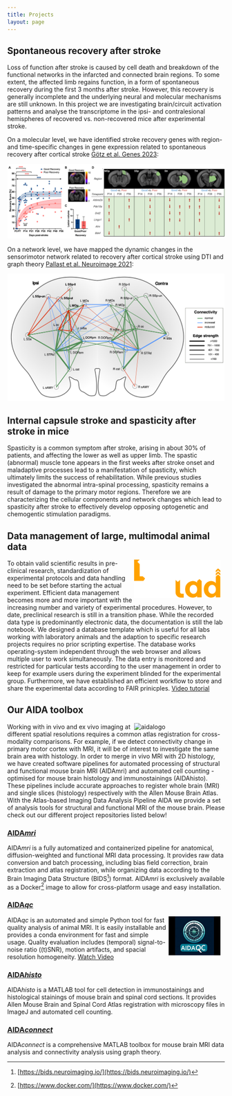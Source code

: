 ```yaml
---
title: Projects
layout: page
---
```


## Spontaneous recovery after stroke
Loss of function after stroke is caused by cell death and breakdown of the functional networks in the infarcted and connected brain regions. To some extent, the affected limb regains function, in a form of spontaneous recovery during the first 3 months after stroke. However, this recovery is generally incomplete and the underlying neural and molecular mechanisms are still unknown. In this project we are investigating brain/circuit activation patterns and analyse the transcriptome in the ipsi- and contralesional hemispheres of recovered vs. non-recovered mice after experimental stroke. 

On a molecular level, we have identified stroke recovery genes with region- and time-specific changes in gene expression related to spontaneous recovery after cortical stroke [Götz et al. Genes 2023](https://doi.org/10.3390/genes14020454): 
<div style="text-align: center;">
  <img src="img/Goetz_RecoveryGenes.png" alt="Cover" style="width: auto; height: auto;"/>
</div>

On a network level, we have mapped the dynamic changes in the sensorimotor network related to recovery after cortical stroke using DTI and graph theory [Pallast et al. Neuroimage 2021](https://doi.org/10.3390/genes14020454](https://doi.org/10.1016/j.neuroimage.2020.116873)):
<div style="text-align: center;">
  <img src="img/Pallast_Neuroimage_2021.png" alt="Cover" style="width: auto; height: auto;"/>
</div>

## Internal capsule stroke and spasticity after stroke in mice
Spasticity is a common symptom after stroke, arising in about 30% of patients, and affecting the lower as well as upper limb. The spastic (abnormal) muscle tone appears in the first weeks after stroke onset and maladaptive processes lead to a manifestation of spasticity, which ultimately limits the success of rehabilitation. While previous studies investigated the abnormal intra-spinal processing, spasticity remains a result of damage to the primary motor regions. Therefore we are characterizing the cellular components and network changes which lead to spasticity after stroke to effectively develop opposing optogenetic and chemogentic stimulation paradigms.

## Data management of large, multimodal animal data 
<img    src="img/datalad_logo_yw.svg"
            alt="aidalogo"
            style="width: 200px; height: auto; float: right; margin-right: 10px;" />
To obtain valid scientific results in pre-clinical research, standardization of experimental protocols and data handling need to be set before starting the actual experiment. Efficient data management becomes more and more important with the increasing number and variety of experimental procedures. However, to date, preclinical research is still in a transition phase. While the recorded data type is predominantly electronic data, the documentation is still the lab notebook. We designed a database template which is useful for all labs working with laboratory animals and the adaption to specific research projects requires no prior scripting expertise. The database works operating-system independent through the web browser and allows multiple user to work simultaneously. The data entry is monitored and restricted for particular tests according to the user management in order to keep for example users during the experiment blinded for the experimental group. Furthermore, we have established an efficient workflow to store and share the experimental data according to FAIR prinicples.
[Video tutorial](https://static-content.springer.com/esm/art%3A10.1038%2Fs41597-023-02242-8/MediaObjects/41597_2023_2242_MOESM1_ESM.pdf)

## Our AIDA toolbox
<img    src="img/AIDA_Logo.png"
            alt="aidalogo"
            style="width: 200px; height: auto; float: right; margin-right: 10px;" />
Working with in vivo and ex vivo imaging at different spatial resolutions requires a common atlas registration for cross-modality comparisons. For example, if we detect connectivity change in primary motor cortex with MRI, it will be of interest to investigate the same brain area with histology. In order to merge in vivo MRI with 2D histology, we have created software pipelines for automated processing of structural and functional mouse brain MRI (AIDAmri) and automated cell counting - optimised for mouse brain histology and immunostainings (AIDAhisto). These pipelines include accurate approaches to register whole brain (MRI) and single slices (histology) respectively with the Allen Mouse Brain Atlas. 
With the Atlas-based Imaging Data Analysis Pipeline AIDA we provide a set of analysis tools for structural and functional MRI of the mouse brain. Please check out our different project repositories listed below!

### [AIDA*mri*](https://github.com/Aswendt-Lab/AIDAmri)
AIDA*mri* is a fully automatized and containerized pipeline for anatomical, diffusion-weighted and functional MRI data processing. It provides raw data conversion and batch processing, including bias field correction, brain extraction and atlas registration, while organizing data according to the Brain Imaging Data Structure (BIDS[^1]) format. AIDA*mri* is exclusively available as a Docker[^2] image to allow for cross-platform usage and easy installation.

### [AIDA*qc*](https://github.com/Aswendt-Lab/AIDAqc)

<img src="img/AIDAqc_hqdefault.jpg" alt="Video Thumbnail" width="120" align="right" style="margin-right: 10px;">

AIDA*qc* is an automated and simple Python tool for fast quality analysis of animal MRI. It is easily installable and provides a conda environment for fast and simple usage. Quality evaluation includes (temporal) signal-to-noise ratio ((t)SNR), motion artifacts, and spacial resolution homogeneity.
[Watch Video](https://www.youtube.com/watch?v=SP4sWW313DQ)


### [AIDA*histo*](https://github.com/Aswendt-Lab/AIDAhisto)
AIDA*histo* is a MATLAB tool for cell detection in immunostainings and histological stainings of mouse brain and spinal cord sections. It provides Allen Mouse Brain and Spinal Cord Atlas registration with microscopy files in ImageJ and automated cell counting.
### [AIDA*connect*](https://github.com/Aswendt-Lab/AIDAconnect)
AIDA*connect* is a comprehensive MATLAB toolbox for mouse brain MRI data analysis and connectivity analysis using graph theory.

[^1]: [https://bids.neuroimaging.io/](https://bids.neuroimaging.io/)
[^2]: [https://www.docker.com/](https://www.docker.com/)
